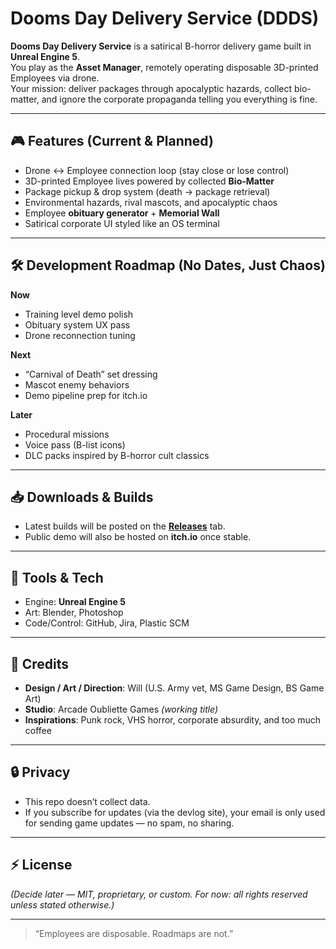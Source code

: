 # Dooms Day Delivery Service (DDDS)

**Dooms Day Delivery Service** is a satirical B-horror delivery game built in **Unreal Engine 5**.  
You play as the **Asset Manager**, remotely operating disposable 3D-printed Employees via drone.  
Your mission: deliver packages through apocalyptic hazards, collect bio-matter, and ignore the corporate propaganda telling you everything is fine.

---

## 🎮 Features (Current & Planned)
- Drone ↔ Employee connection loop (stay close or lose control)  
- 3D-printed Employee lives powered by collected **Bio-Matter**  
- Package pickup & drop system (death → package retrieval)  
- Environmental hazards, rival mascots, and apocalyptic chaos  
- Employee **obituary generator** + **Memorial Wall**  
- Satirical corporate UI styled like an OS terminal  

---

## 🛠 Development Roadmap (No Dates, Just Chaos)

**Now**  
- Training level demo polish  
- Obituary system UX pass  
- Drone reconnection tuning  

**Next**  
- “Carnival of Death” set dressing  
- Mascot enemy behaviors  
- Demo pipeline prep for itch.io  

**Later**  
- Procedural missions  
- Voice pass (B-list icons)  
- DLC packs inspired by B-horror cult classics  

---

## 📥 Downloads & Builds
- Latest builds will be posted on the **[Releases](../../releases)** tab.  
- Public demo will also be hosted on **itch.io** once stable.  

---

## 🧰 Tools & Tech
- Engine: **Unreal Engine 5**  
- Art: Blender, Photoshop  
- Code/Control: GitHub, Jira, Plastic SCM  

---

## 📝 Credits
- **Design / Art / Direction**: Will (U.S. Army vet, MS Game Design, BS Game Art)  
- **Studio**: Arcade Oubliette Games *(working title)*  
- **Inspirations**: Punk rock, VHS horror, corporate absurdity, and too much coffee  

---

## 🔒 Privacy
- This repo doesn’t collect data.  
- If you subscribe for updates (via the devlog site), your email is only used for sending game updates — no spam, no sharing.  

---

## ⚡ License
*(Decide later — MIT, proprietary, or custom. For now: all rights reserved unless stated otherwise.)*  

---

> “Employees are disposable. Roadmaps are not.”
